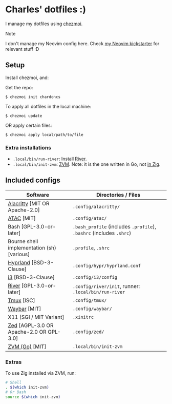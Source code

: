 # Charles' dotfiles :)

I manage my dotfiles using [chezmoi](https://github.com/twpayne/chezmoi).

> [!NOTE]
>
> I don't manage my Neovim config here. Check [my Neovim kickstarter](https://github.com/chardoncs/cd-kickstart.nvim) for relevant stuff :D

## Setup

Install chezmoi, and:

Get the repo:

```
$ chezmoi init chardoncs
```

To apply all dotfiles in the local machine:

```
$ chezmoi update
```

OR apply certain files:

```
$ chezmoi apply local/path/to/file
```

### Extra installations

- `.local/bin/run-river`: Install [River](https://codeberg.org/river/river).
- `.local/bin/init-zvm`: [ZVM](https://github.com/tristanisham/zvm). Note: it is the one written in Go, not [in Zig](https://github.com/hendriknielaender/zvm).

## Included configs

| Software | Directories / Files |
|----------|---------------------|
| [Alacritty](https://alacritty.org/) [MIT OR Apache-2.0] | `.config/alacritty/` |
| [ATAC](https://atac.julien-cpsn.com/) [MIT] | `.config/atac/` |
| Bash [GPL-3.0-or-later] | `.bash_profile` (includes `.profile`), `.bashrc` (includes `.shrc`) |
| Bourne shell implementation (sh) [various] | `.profile`, `.shrc` |
| [Hyprland](https://hyprland.org/) [BSD-3-Clause] | `.config/hypr/hyprland.conf` |
| [i3](https://i3wm.org/) [BSD-3-Clause] | `.config/i3/config` |
| [River](https://codeberg.org/river) [GPL-3.0-or-later] | `.config/river/init`, runner: `.local/bin/run-river` |
| [Tmux](https://github.com/tmux) [ISC] | `.config/tmux/` |
| [Waybar](https://github.com/Alexays/Waybar) [MIT] | `.config/waybar/` |
| X11 [SGI / MIT Variant] | `.xinitrc` |
| [Zed](https://zed.dev/) [AGPL-3.0 OR Apache-2.0 OR GPL-3.0] | `.config/zed/` |
| [ZVM (Go)](https://github.com/tristanisham/zvm) [MIT] | `.local/bin/init-zvm` |

### Extras

To use Zig installed via ZVM, run:

```bash
# Shell
. $(which init-zvm)
# Or Bash
source $(which init-zvm)
```
